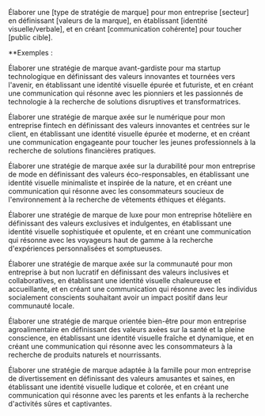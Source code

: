 Élaborer une [type de stratégie de marque] pour mon entreprise [secteur] en définissant [valeurs de la marque], en établissant [identité visuelle/verbale], et en créant [communication cohérente] pour toucher [public cible].

**Exemples :

Élaborer une stratégie de marque avant-gardiste pour ma startup technologique en définissant des valeurs innovantes et tournées vers l'avenir, en établissant une identité visuelle épurée et futuriste, et en créant une communication qui résonne avec les pionniers et les passionnés de technologie à la recherche de solutions disruptives et transformatrices.

Élaborer une stratégie de marque axée sur le numérique pour mon entreprise fintech en définissant des valeurs innovantes et centrées sur le client, en établissant une identité visuelle épurée et moderne, et en créant une communication engageante pour toucher les jeunes professionnels à la recherche de solutions financières pratiques.

Élaborer une stratégie de marque axée sur la durabilité pour mon entreprise de mode en définissant des valeurs éco-responsables, en établissant une identité visuelle minimaliste et inspirée de la nature, et en créant une communication qui résonne avec les consommateurs soucieux de l'environnement à la recherche de vêtements éthiques et élégants.

Élaborer une stratégie de marque de luxe pour mon entreprise hôtelière en définissant des valeurs exclusives et indulgentes, en établissant une identité visuelle sophistiquée et opulente, et en créant une communication qui résonne avec les voyageurs haut de gamme à la recherche d'expériences personnalisées et somptueuses.

Élaborer une stratégie de marque axée sur la communauté pour mon entreprise à but non lucratif en définissant des valeurs inclusives et collaboratives, en établissant une identité visuelle chaleureuse et accueillante, et en créant une communication qui résonne avec les individus socialement conscients souhaitant avoir un impact positif dans leur communauté locale.

Élaborer une stratégie de marque orientée bien-être pour mon entreprise agroalimentaire en définissant des valeurs axées sur la santé et la pleine conscience, en établissant une identité visuelle fraîche et dynamique, et en créant une communication qui résonne avec les consommateurs à la recherche de produits naturels et nourrissants.

Élaborer une stratégie de marque adaptée à la famille pour mon entreprise de divertissement en définissant des valeurs amusantes et saines, en établissant une identité visuelle ludique et colorée, et en créant une communication qui résonne avec les parents et les enfants à la recherche d'activités sûres et captivantes.